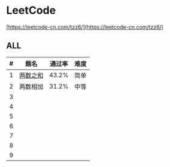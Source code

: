 # LeetCode
[https://leetcode-cn.com/tzz6/](https://leetcode-cn.com/tzz6/)

## ALL
| # | 题名 | 通过率 | 难度 | 
|---|----------|-----|-----|
|1 | [两数之和](/tree/master/ALL/2.add-two-numbers)  | 43.2% | 简单 |
|2|两数相加|31.2%|中等|
|3 | | | |
|4 | | | |
|5 | | | |
|6 | | | |
|7 | | | |
|8 | | | |
|9 | | | |

